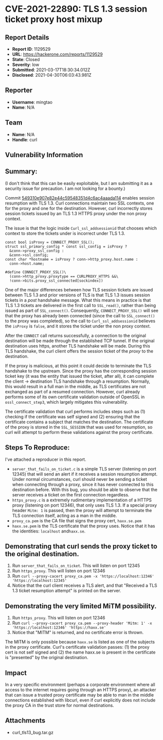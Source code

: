 # CVE-2021-22890: TLS 1.3 session ticket proxy host mixup

## Report Details
- **Report ID**: 1129529
- **URL**: https://hackerone.com/reports/1129529
- **State**: Closed
- **Severity**: low
- **Submitted**: 2021-03-17T18:30:34.012Z
- **Disclosed**: 2021-04-30T06:03:43.981Z

## Reporter
- **Username**: mingtao
- **Name**: N/A

## Team
- **Name**: N/A
- **Handle**: curl

## Vulnerability Information
## Summary:
(I don't think that this can be easily exploitable, but I am submitting it as a security issue for precaution. I am not looking for a bounty.)

Commit [549310e907e82e44c59548351d4c6ac4aaada114](https://github.com/curl/curl/commit/549310e907e82e44c59548351d4c6ac4aaada114)  enables session resumption with TLS 1.3. Curl connections maintain two SSL contexts, one for the proxy and one for the destination. However, curl incorrectly stores session tickets issued by an TLS 1.3 HTTPS proxy under the non proxy context.

The issue is that the logic inside `Curl_ssl_addsessionid` that chooses which context to store the tickets under is incorrect under TLS 1.3. 

```
const bool isProxy = CONNECT_PROXY_SSL();
struct ssl_primary_config * const ssl_config = isProxy ?
  &conn->proxy_ssl_config :
  &conn->ssl_config;
const char *hostname = isProxy ? conn->http_proxy.host.name :
  conn->host.name;
```

```
#define CONNECT_PROXY_SSL()\
  (conn->http_proxy.proxytype == CURLPROXY_HTTPS &&\
  !conn->bits.proxy_ssl_connected[sockindex])
```

One of the major differences between how TLS session tickets are issued between TLS 1.3 and prior versions  of TLS is that TLS 1.3 issues session tickets in a *post* handshake message. What this means in practice is that TLS 1.3 tickets are delivered in the first call to `SSL_read()`, rather than being issued as part of `SSL_connect()`. Consequently, `CONNECT_PROXY_SSL()` will see that the proxy has already been connected (since the call to `SSL_connect()` to the proxy was completed), so the call to `Curl_ssl_addsessionid` believes the `isProxy` is `false`, and it stores the ticket under the non proxy context.

After the `CONNECT` call returns successfully, a connection to the original destination will be made through the established TCP tunnel. If the original destination uses https, another TLS handshake will be made. During this TLS handshake, the curl client offers the session ticket of the *proxy* to the destination.

If the proxy is malicious, at this point it could decide to terminate the TLS handshake to the upstream. Since the proxy has the corresponding session ticket key (it was the entity that issued the ticket, after all), it can complete the client -> destination TLS handshake through a resumption. Normally, this would result in a full man in the middle, as TLS certificates are not exchanged as part of a resumed connection. However, curl already performs some of its own certificate validation outside of OpenSSL in `ossl_connect_step3`, which largely mitigates this vulnerability.

The certificate validation that curl performs includes steps such as (1) checking if the certificate was self signed and (2) ensuring that the certificate contains a subject that matches the destination. The certificate of the proxy is stored in the `SSL_SESSION` that was used for resumption, so curl will attempt to perform these validations against the proxy certificate.

## Steps To Reproduce:
I've attached a reproducer in this report.
* `server_that_fails_on_ticket.c` is a simple TLS server (listening on port 12345) that will send an alert if it receives a session resumption attempt. Under normal circumstances, curl should never be sending a ticket when connecting through a proxy, since it has never connected to this destination before. With this bug, you should be able to observe that the server receives a ticket on the first connection regardless.
* `https_proxy.c` is a extremely rudimentary implementation of a HTTPS proxy (listening on port 12346), that only uses TLS 1.3. If a special proxy header `Mitm: 1` is passed, then the proxy will attempt to terminate the TLS connection itself, acting as a man in the middle.
* `proxy_ca.pem` is the CA file that signs the proxy cert, `haxx.se.pem`
* `haxx.se.pem` is the TLS certificate that the proxy uses. Notice that it has the identities: `localhost` and`haxx.se`.

## Demonstrating that curl sends the proxy ticket to the original destination.
1. Run `server_that_fails_on_ticket`. This will listen on port 12345
2. Run `https_proxy`. This will listen on port 12346
3. Run `curl --proxy-cacert proxy_ca.pem -x 'https://localhost:12346' 'https://localhost:12345'`
4. Notice that the curl client receives a TLS alert, and that "Received a TLS 1.3 ticket resumption attempt" is printed on the server.

## Demonstrating the very limited MiTM possibility.
1. Run `https_proxy`. This will listen on port 12346
2. Run `curl --proxy-cacert proxy_ca.pem --proxy-header 'Mitm: 1' -x 'https://localhost:12346' 'https://haxx.se'`
3. Notice that "MITM" is returned, and no certificate error is thrown.

The MITM is only possible because `haxx.se` is listed as one of the subjects in the proxy certificate. Curl's certificate validation passes: (1) the proxy cert is not self signed and (2) the name haxx.se is present in the certificate is "presented" by the original destination.

## Impact

In a very specific environment (perhaps a corporate environment where all access to the internet requires going through an HTTPS proxy), an attacker that can issue a trusted proxy certificate may be able to man in the middle connections established with libcurl, even if curl explicitly does not include the proxy CA in the trust store for normal destinations.

## Attachments
- curl_tls13_bug.tar.gz
